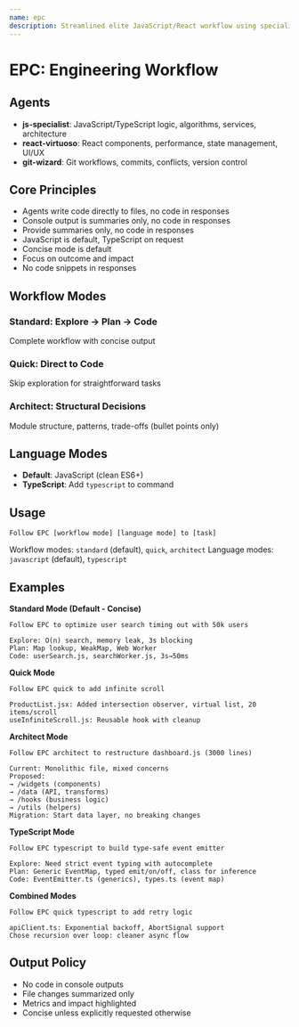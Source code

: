 ```yaml
---
name: epc
description: Streamlined elite JavaScript/React workflow using specialized agents. Executes tasks via Explore → Plan → Code. Concise by default.
---
```


# EPC: Engineering Workflow

## Agents

- **js-specialist**: JavaScript/TypeScript logic, algorithms, services, architecture
- **react-virtuoso**: React components, performance, state management, UI/UX
- **git-wizard**: Git workflows, commits, conflicts, version control

## Core Principles
- Agents write code directly to files, no code in responses
- Console output is summaries only, no code in responses
- Provide summaries only, no code in responses
- JavaScript is default, TypeScript on request
- Concise mode is default
- Focus on outcome and impact
- No code snippets in responses

## Workflow Modes

### Standard: Explore → Plan → Code
Complete workflow with concise output

### Quick: Direct to Code
Skip exploration for straightforward tasks

### Architect: Structural Decisions
Module structure, patterns, trade-offs (bullet points only)

## Language Modes
- **Default**: JavaScript (clean ES6+)
- **TypeScript**: Add `typescript` to command

## Usage

```
Follow EPC [workflow mode] [language mode] to [task]
```

Workflow modes: `standard` (default), `quick`, `architect`
Language modes: `javascript` (default), `typescript`

## Examples

**Standard Mode (Default - Concise)**
```
Follow EPC to optimize user search timing out with 50k users

Explore: O(n) search, memory leak, 3s blocking
Plan: Map lookup, WeakMap, Web Worker
Code: userSearch.js, searchWorker.js, 3s→50ms
```

**Quick Mode**
```
Follow EPC quick to add infinite scroll

ProductList.jsx: Added intersection observer, virtual list, 20 items/scroll
useInfiniteScroll.js: Reusable hook with cleanup
```

**Architect Mode**
```
Follow EPC architect to restructure dashboard.js (3000 lines)

Current: Monolithic file, mixed concerns
Proposed:
→ /widgets (components)
→ /data (API, transforms)
→ /hooks (business logic)
→ /utils (helpers)
Migration: Start data layer, no breaking changes
```

**TypeScript Mode**
```
Follow EPC typescript to build type-safe event emitter

Explore: Need strict event typing with autocomplete
Plan: Generic EventMap, typed emit/on/off, class for inference
Code: EventEmitter.ts (generics), types.ts (event map)
```

**Combined Modes**
```
Follow EPC quick typescript to add retry logic

apiClient.ts: Exponential backoff, AbortSignal support
Chose recursion over loop: cleaner async flow
```

## Output Policy
- No code in console outputs
- File changes summarized only
- Metrics and impact highlighted
- Concise unless explicitly requested otherwise
